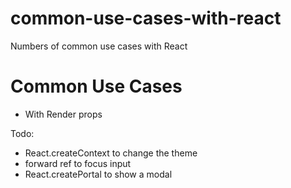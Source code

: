 # common-use-cases-with-react
Numbers of common use cases with React

# Common Use Cases
* With Render props

Todo:
* React.createContext to change the theme
* forward ref to focus input
* React.createPortal to show a modal
